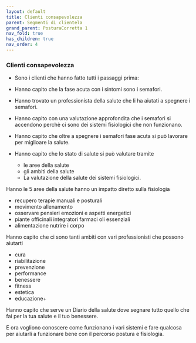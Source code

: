 ```yaml
---
layout: default
title: Clienti consapevolezza
parent: Segmenti di clientela
grand_parent: PosturaCorretta 1
nav_fold: true
has_children: true
nav_order: 4
---
```



### Clienti consapevolezza 

- Sono i clienti che hanno fatto tutti i passaggi prima:
- Hanno capito che la fase acuta con i sintomi sono i semafori.
- Hanno trovato un professionista della salute che li ha aiutati a spegnere i semafori.
- Hanno capito con una valutazione approfondita che i semafori si accendono perchè ci sono dei sistemi fisiologici che non funzionano.

- Hanno capito che oltre a spegnere i semafori fase acuta si può lavorare per miglioare la salute.

- Hanno capito che lo stato di salute si può valutare tramite 
  - le aree della salute 
  - gli ambiti della salute
  - La valutazione della salute dei sistemi fisiologici.

Hanno le 5 aree della salute hanno un impatto diretto sulla fisiologia 
- recupero terapie manuali e posturali
- movimento allenamento 
- osservare  pensieri emozioni e aspetti energetici
- piante officinali integratori farmaci oli essenziali  
- alimentazione nutrire i corpo

Hanno capito che ci sono tanti ambiti con vari professionisti che possono aiutarti
- cura
- riabilitazione
- prevenzione
- performance
- benessere
- fitness
- estetica
- educazione+

Hanno capito che serve un Diario della salute dove segnare tutto quello che fai per la tua salute e il tuo benessere.

E ora vogliono conoscere come funzionano i vari sistemi e fare qualcosa per aiutarli a funzionare bene con il percorso postura e fisiologia. 






